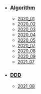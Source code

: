 - ### [<i class="fas fa-file-code fa-fw"></i> **Algorithm**](/Algorithm/)

  - [2020_01](/Algorithm/2020_01/)
  - [2020_02](/Algorithm/2020_02/)
  - [2020_03](/Algorithm/2020_03/)
  - [2020_04](/Algorithm/2020_04/)
  - [2020_05](/Algorithm/2020_05/)
  - [2020_07](/Algorithm/2020_07/)
  - [2020_08](/Algorithm/2020_08/)
  - [2020_09](/Algorithm/2020_09/)
  - [2021_07](/Algorithm/2021_07/)

- ### [<i class="fas fa-file-code fa-fw"></i> **DDD**](/DDD/)
  - [2021_08](/DDD/2021_08/)
